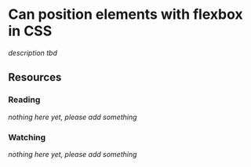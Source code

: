 # Can position elements with flexbox in CSS
_description tbd_
## Resources
### Reading
_nothing here yet, please add something_
### Watching
_nothing here yet, please add something_
